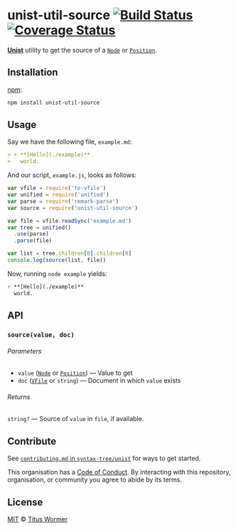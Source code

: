 # unist-util-source [![Build Status][travis-badge]][travis] [![Coverage Status][codecov-badge]][codecov]

[**Unist**][unist] utility to get the source of a [`Node`][node] or
[`Position`][position].

## Installation

[npm][]:

```bash
npm install unist-util-source
```

## Usage

Say we have the following file, `example.md`:

```markdown
> + **[Hello](./example)**
>   world.
```

And our script, `example.js`, looks as follows:

```javascript
var vfile = require('to-vfile')
var unified = require('unified')
var parse = require('remark-parse')
var source = require('unist-util-source')

var file = vfile.readSync('example.md')
var tree = unified()
  .use(parse)
  .parse(file)

var list = tree.children[0].children[0]
console.log(source(list, file))
```

Now, running `node example` yields:

```markdown
+ **[Hello](./example)**
  world.
```

## API

### `source(value, doc)`

###### Parameters

*   `value` ([`Node`][node] or [`Position`][position]) — Value to get
*   `doc` ([`VFile`][vfile] or `string`) — Document in which `value` exists

###### Returns

`string?` — Source of `value` in `file`, if available.

## Contribute

See [`contributing.md` in `syntax-tree/unist`][contributing] for ways to get
started.

This organisation has a [Code of Conduct][coc].  By interacting with this
repository, organisation, or community you agree to abide by its terms.

## License

[MIT][license] © [Titus Wormer][author]

<!-- Definitions -->

[travis-badge]: https://img.shields.io/travis/syntax-tree/unist-util-source.svg

[travis]: https://travis-ci.org/syntax-tree/unist-util-source

[codecov-badge]: https://img.shields.io/codecov/c/github/syntax-tree/unist-util-source.svg

[codecov]: https://codecov.io/github/syntax-tree/unist-util-source

[npm]: https://docs.npmjs.com/cli/install

[license]: license

[author]: http://wooorm.com

[unist]: https://github.com/syntax-tree/unist

[node]: https://github.com/syntax-tree/unist#node

[position]: https://github.com/syntax-tree/unist#position

[vfile]: https://github.com/vfile/vfile

[contributing]: https://github.com/syntax-tree/unist/blob/master/contributing.md

[coc]: https://github.com/syntax-tree/unist/blob/master/code-of-conduct.md
